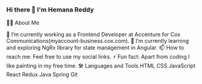 ### Hi there 👋 I'm Hemana Reddy
<!--
**Hemana10/Hemana10** is a ✨ _special_ ✨ repository because its `README.md` (this file) appears on your GitHub profile.

Here are some ideas to get you started:

- 🔭 I’m currently working on ...
- 🌱 I’m currently learning ...
- 👯 I’m looking to collaborate on ...
- 🤔 I’m looking for help with ...
- 💬 Ask me about ...
- 📫 How to reach me: ...
- 😄 Pronouns: ...
- ⚡ Fun fact: ...
-->

👩‍💻 About Me

💼 I’m currently working as a Frontend Developer at Accenture for Cox Communications(myaccount-business.cox.com).
🌱 I’m currently learning and exploring NgRx library for state management in Angular.
📫 How to reach me: Feel free to use my social links.
⚡ Fun fact: Apart from coding I like painting in my free time.
🛠️ Languages and Tools
HTML  CSS  JavaScript  React  Redux   Java  Spring  Git
